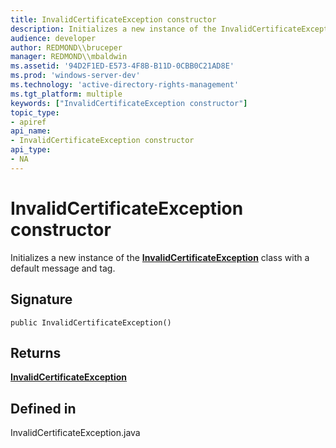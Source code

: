 ```yaml
---
title: InvalidCertificateException constructor
description: Initializes a new instance of the InvalidCertificateException class with a default message and tag.
audience: developer
author: REDMOND\\bruceper
manager: REDMOND\\mbaldwin
ms.assetid: '94D2F1ED-E573-4F8B-B11D-0CBB0C21AD8E'
ms.prod: 'windows-server-dev'
ms.technology: 'active-directory-rights-management'
ms.tgt_platform: multiple
keywords: ["InvalidCertificateException constructor"]
topic_type:
- apiref
api_name:
- InvalidCertificateException constructor
api_type:
- NA
---
```


# InvalidCertificateException constructor

Initializes a new instance of the [**InvalidCertificateException**](invalidcertificateexception-class.md) class with a default message and tag.

## Signature

``` syntax
public InvalidCertificateException()
```

## Returns

[**InvalidCertificateException**](invalidcertificateexception-class.md)

## Defined in

InvalidCertificateException.java

 

 




